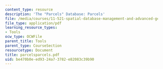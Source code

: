 ```yaml
---
content_type: resource
description: 'The "Parcels" Database: Parcels'
file: /media/courses/11-521-spatial-database-management-and-advanced-geographic-information-systems-spring-2003/be470b0eed9324a73782e82083c39b90_parcelsparcels.pdf
file_type: application/pdf
learning_resource_types:
- Tools
ocw_type: OCWFile
parent_title: Tools
parent_type: CourseSection
resourcetype: Document
title: parcelsparcels.pdf
uid: be470b0e-ed93-24a7-3782-e82083c39b90
---
```

